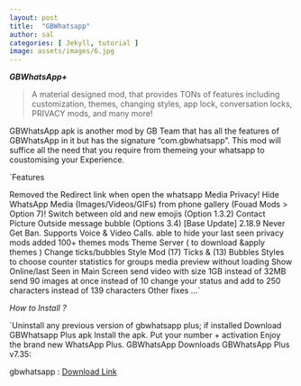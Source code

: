 ```yaml
---
layout: post
title:  "GBWhatsapp"
author: sal
categories: [ Jekyll, tutorial ]
image: assets/images/6.jpg
---
```


***GBWhatsApp+***
>A material designed mod, that provides TONs of features including customization, themes, changing styles, app lock, conversation locks, PRIVACY mods, and many more!

GBWhatsApp apk is another mod by GB Team that has all the features of GBWhatsApp in it but has the signature “com.gbwhatsapp”. This mod will suffice all the need that you require from themeing your whatsapp to coustomising your  Experience.

`Features

Removed the Redirect link when open the whatsapp
Media Privacy! Hide WhatsApp Media (Images/Videos/GIFs) from phone gallery (Fouad Mods > Option 7)!
Switch between old and new emojis (Option 1.3.2)
Contact Picture Outside message bubble (Options 3.4)
[Base Update] 2.18.9
Never Get Ban.
Supports Voice & Video Calls.
able to hide your last seen
privacy mods added
100+ themes mods
Theme Server ( to download &apply themes )
Change ticks/bubbles Style Mod
(17) Ticks & (13) Bubbles Styles to choose
counter statistics for groups
media preview without loading
Show Online/last Seen in Main Screen
send video with size 1GB instead of 32MB
send 90 images at once instead of 10
change your status and add to 250 characters instead of 139 characters
Other fixes …`

*How to Install ?*

`Uninstall any previous version of gbwhatsapp plus; if installed
Download GBWhatsapp Plus apk
Install the apk.
Put your number + activation
Enjoy the brand new WhatsApp Plus.
GBWhatsApp Downloads
GBWhatsApp Plus v7.35:

gbwhatsapp : [Download Link](https://dailyuploads.net/6kfd2fkb9ii8)
